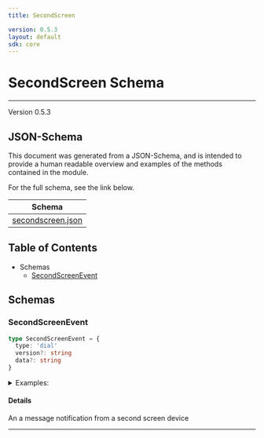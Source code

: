 ```yaml
---
title: SecondScreen

version: 0.5.3
layout: default
sdk: core
---
```

# SecondScreen Schema
---
Version 0.5.3


## JSON-Schema
This document was generated from a JSON-Schema, and is intended to provide a human readable overview and examples of the methods contained in the module.

For the full schema, see the link below.

| Schema |
|--------|
| [secondscreen.json](https://github.com/rdkcentral/firebolt-openrpc/blob/feature/badger-parity/src/schemas/secondscreen.json) |

## Table of Contents
 
 - Schemas
    - [SecondScreenEvent](#secondscreenevent)

## Schemas

### SecondScreenEvent

```typescript
type SecondScreenEvent = {
  type: 'dial'
  version?: string
  data?: string
}
```




<details markdown="1" >
<summary>Examples:</summary>

```json
```

</details>

#### Details

An a message notification from a second screen device

---


